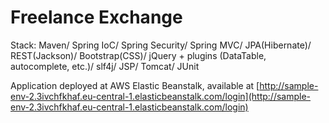 Freelance Exchange
===============================

Stack:
Maven/ Spring IoC/ Spring Security/ Spring MVC/ JPA(Hibernate)/ REST(Jackson)/
Bootstrap(CSS)/ jQuery + plugins (DataTable, autocomplete, etc.)/ slf4j/  JSP/ Tomcat/ JUnit

Application deployed at AWS Elastic Beanstalk, available at [http://sample-env-2.3ivchfkhaf.eu-central-1.elasticbeanstalk.com/login](http://sample-env-2.3ivchfkhaf.eu-central-1.elasticbeanstalk.com/login)